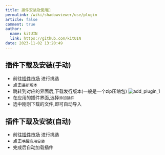 ```yaml
---
title: 插件安装及使用💾
permalink: /wiki/shadowviewer/use/plugin
article: false
comment: true
author: 
  name: kitUIN
  link: https://github.com/kitUIN
date: 2023-11-02 13:20:49
---
```


## 插件下载及安装(手动)

- 前往[插件市场](https://github.com/kitUIN/ShadowViewer#%E6%8F%92%E4%BB%B6%E5%88%97%E8%A1%A8) 进行挑选
- 点击`最新版本`
- 跳转到对应的界面后,下载发行版本(一般是一个zip压缩包)
![add_plugin_1](/img/add_plugin_1.png)
- 在应用的插件界面,选择`添加插件`
- 选中刚刚下载的文件,即可自动导入

## 插件下载及安装(自动)

- 前往[插件市场](https://github.com/kitUIN/ShadowViewer#%E6%8F%92%E4%BB%B6%E5%88%97%E8%A1%A8) 进行挑选
- 点击`唤醒应用安装`
- 完成后自动加载插件

